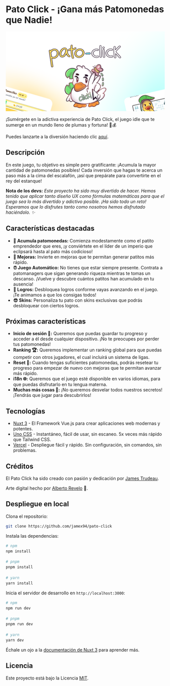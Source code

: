# Pato Click - ¡Gana más Patomonedas que Nadie!


<p align="center">
<img src="./banner.png" alt="project image">
</p>


¡Sumérgete en la adictiva experiencia de Pato Click, el juego idle que te sumerge en un mundo lleno de plumas y fortuna! 🦆💰 

Puedes lanzarte a la diversión haciendo clic [aquí](https://pato-click.vercel.app/).

## Descripción

En este juego, tu objetivo es simple pero gratificante: ¡Acumula la mayor cantidad de patomonedas posibles! Cada inversión que hagas te acerca un paso más a la cima del escalafón, ¡así que prepárate para convertirte en el rey del estanque!

**Nota de los devs:** *Este proyecto ha sido muy divertido de hacer. Hemos tenido que aplicar tanto diseño UX como fórmulas matemáticas para que el juego sea lo más divertido y adictivo posible. ¡Ha sido todo un reto! Esperamos que lo disfrutes tanto como nosotros hemos disfrutado haciéndolo. ✨*

## Características destacadas

- **🦆 Acumula patomonedas:** Comienza modestamente como el patito emprendedor que eres, ¡y conviértete en el líder de un imperio que eclipsará hasta al pato más codicioso!
- **🚀 Mejoras:** Invierte en mejoras que te permitan generar patitos más rápido.
- **⏰ Juego Automático:** No tienes que estar siempre presente. Contrata a patomanagers que sigan generando riqueza mientras te tomas un descanso. ¡Vuelve y descubre cuántos patitos han acumulado en tu ausencia!
- **🏅 Logros:** Desbloquea logros conforme vayas avanzando en el juego. ¡Te animamos a que los consigas todos!
- **😎 Skins:** Personaliza tu pato con skins exclusivas que podrás desbloquear con ciertos logros.

## Próximas características
- **Inicio de sesión 🔑:** Queremos que puedas guardar tu progreso y acceder a él desde cualquier dispositivo. ¡No te preocupes por perder tus patomonedas!
- **Ranking 🏆:** Queremos implementar un ranking global para que puedas competir con otros jugadores, el cual incluirá un sistema de ligas.
- **Reset 🔄:** Cuando tengas suficientes patomonedas, podrás resetear tu progreso para empezar de nuevo con mejoras que te permitan avanzar más rápido.
- **i18n 🌐:** Queremos que el juego esté disponible en varios idiomas, para que puedas disfrutarlo en tu lengua materna.
- **Muchas más cosas 🤫:** ¡No queremos desvelar todos nuestros secretos! ¡Tendrás que jugar para descubrirlos!

## Tecnologías

- [Nuxt 3](https://nuxt.com) - El Framework Vue.js para crear aplicaciones web modernas y potentes.
- [Uno CSS](https://unocss.dev) - Instantáneo, fácil de usar, sin escaneo. 5x veces más rápido que Tailwind CSS.
- [Vercel](https://vercel.com/) - Despliegue fácil y rápido. Sin configuración, sin comandos, sin problemas.
<!-- - [Supabase](https://supabase.io/) - Backend as a Service que simplifica el desarrollo de la autenticación y la base de datos. -->

## Créditos

El Pato Click ha sido creado con pasión y dedicación por [James Trudeau](https://www.github.com/jamex94).

Arte digital hecho por [Alberto Revelo](https://www.instagram.com/arte_revelo/) 💜.

## Despliegue en local

Clona el repositorio:

```bash
git clone https://github.com/jamex94/pato-click
```

Instala las dependencias:

```bash
# npm
npm install

# pnpm
pnpm install

# yarn
yarn install
```

Inicia el servidor de desarrollo en `http://localhost:3000`:

```bash
# npm
npm run dev

# pnpm
pnpm run dev

# yarn
yarn dev
```

Échale un ojo a la [documentación de Nuxt 3](https://nuxt.com/docs/getting-started/introduction) para aprender más.

## Licencia

Este proyecto está bajo la Licencia [MIT](https://opensource.org/licenses/MIT).


